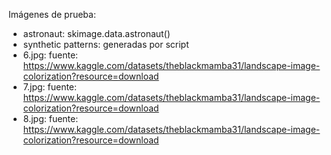 Imágenes de prueba:
- astronaut: skimage.data.astronaut()
- synthetic patterns: generadas por script
- 6.jpg: fuente: https://www.kaggle.com/datasets/theblackmamba31/landscape-image-colorization?resource=download
- 7.jpg: fuente: https://www.kaggle.com/datasets/theblackmamba31/landscape-image-colorization?resource=download
- 8.jpg: fuente: https://www.kaggle.com/datasets/theblackmamba31/landscape-image-colorization?resource=download
